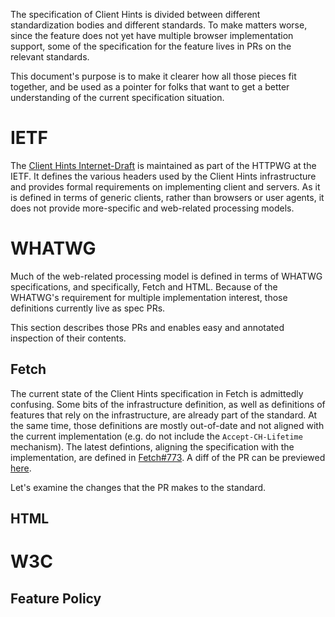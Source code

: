 The specification of Client Hints is divided between different standardization
bodies and different standards.  To make matters worse, since the feature does
not yet have multiple browser implementation support, some of the specification
for the feature lives in PRs on the relevant standards.

This document's purpose is to make it clearer how all those pieces fit
together, and be used as a pointer for folks that want to get a better
understanding of the current specification situation.

# IETF

The [Client Hints
Internet-Draft](https://httpwg.org/http-extensions/client-hints.html) is
maintained as part of the HTTPWG at the IETF.  It defines the various headers
used by the Client Hints infrastructure and provides formal requirements on
implementing client and servers.  As it is defined in terms of generic clients,
rather than browsers or user agents, it does not provide more-specific and
web-related processing models.

# WHATWG

Much of the web-related processing model is defined in terms of WHATWG
specifications, and specifically, Fetch and HTML.  Because of the WHATWG's
requirement for multiple implementation interest, those definitions currently
live as spec PRs.

This section describes those PRs and enables easy and annotated inspection of
their contents.

## Fetch

The current state of the Client Hints specification in Fetch is admittedly confusing.
Some bits of the infrastructure definition, as well as definitions of features that rely on the infrastructure, are already part of the standard. At the same time, those definitions are mostly out-of-date and not aligned with the current implementation (e.g. do not include the `Accept-CH-Lifetime` mechanism).
The latest defintions, aligning the specification with the implementation, are defined in [Fetch#773](https://github.com/whatwg/fetch/pull/773). A diff of the PR can be previewed [here](https://whatpr.org/fetch/773/939817c...a50febc.html).

Let's examine the changes that the PR makes to the standard.

<div id="fetch_changes_list">
</div>
<script>
const fetch_changes = [
  { "summary": "CORS safe-list",
    "description": "The changes to the safe-list below make sure that requests which start with `Sec-` are considered safe and do not trigger preflights. As such requests are necessarily created by the browser, cannot be forged by the user and are likely to be safe for server implementations, we believe that it is a safe choice.",
    "url": "#cors-safelisted-request-header",
  },
  { "summary": "client-hints set renaming",
    "description": "As part of the related HTML PR, we've changed the previous client hints list to client hints set. This aligns with that change.",
    "url": "#concept-request-client-hints-list",
  },
  { "summary": "Image density response concept",
    "description": "This defines the concept of image density and attaches it to a reponse.",
    "url": "#concept-response-image-density",
  },
  { "summary": "client hints set definition",
    "description": "This defines the client hints set concept as well as a list of its valid values, which are the various features relying on the Client Hints infrastructure.",
    "url": "#client-hints-list",
  },
  { "summary": "Fetch integration",
    "description": "This change integrates the Client Hints logic into the fetch processing steps. It clones the client-hints set from the client's global object onto the request, and adds hints to requests, while making sure that they are allowed to be added based on the set Feature Policy.",
    "url": "#concept-fetch",
  },
  { "summary": "Image density setting",
    "description": "This change sets the image density of the Response based on the response's Content-DPR header.",
    "url": "#ref-for-concept-response-header-list①⑤",
  },
  { "summary": "Post-redirect potential header removal",
    "description": "This step makes sure that cross-origin redirects are not adding Client Hints headers if the set Feature Policy does not allow them to do that. It does that by removing those headers from such redirects.",
    "url": "#concept-http-redirect-fetch",
  },
];
(()=> {
  // This is something I did after changing the format of the presented links, their markup and the way they are presented multiple times. Once presentation will settle, it may make sense that have that data be in HTML. Or not. We'll see.
  const base_url = "https://whatpr.org/fetch/773/939817c...a50febc.html";
  const list = document.getElementById("fetch_changes_list");
  for (const change of fetch_changes) {
    const html = "<div><a href=" + base_url + change["url"] + "><h3>" + change["summary"] + "</h3></a><p>" + change["description"] + "</p></div>";
    const template = document.createElement("template")
    template.innerHTML = html;
    const element = template.content || template;
    list.appendChild(element.firstChild);
  }
})();
</script>

## HTML


# W3C

## Feature Policy
